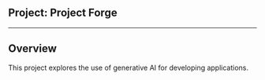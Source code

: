 ## Project: Project Forge

---

## **Overview**

This project explores the use of generative AI for developing applications.




